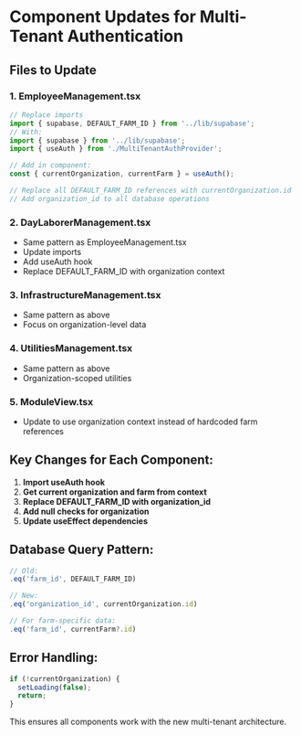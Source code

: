 # Component Updates for Multi-Tenant Authentication

## Files to Update

### 1. EmployeeManagement.tsx
```typescript
// Replace imports
import { supabase, DEFAULT_FARM_ID } from '../lib/supabase';
// With:
import { supabase } from '../lib/supabase';
import { useAuth } from './MultiTenantAuthProvider';

// Add in component:
const { currentOrganization, currentFarm } = useAuth();

// Replace all DEFAULT_FARM_ID references with currentOrganization.id
// Add organization_id to all database operations
```

### 2. DayLaborerManagement.tsx
- Same pattern as EmployeeManagement.tsx
- Update imports
- Add useAuth hook
- Replace DEFAULT_FARM_ID with organization context

### 3. InfrastructureManagement.tsx
- Same pattern as above
- Focus on organization-level data

### 4. UtilitiesManagement.tsx
- Same pattern as above
- Organization-scoped utilities

### 5. ModuleView.tsx
- Update to use organization context instead of hardcoded farm references

## Key Changes for Each Component:

1. **Import useAuth hook**
2. **Get current organization and farm from context**
3. **Replace DEFAULT_FARM_ID with organization_id**
4. **Add null checks for organization**
5. **Update useEffect dependencies**

## Database Query Pattern:
```typescript
// Old:
.eq('farm_id', DEFAULT_FARM_ID)

// New:
.eq('organization_id', currentOrganization.id)

// For farm-specific data:
.eq('farm_id', currentFarm?.id)
```

## Error Handling:
```typescript
if (!currentOrganization) {
  setLoading(false);
  return;
}
```

This ensures all components work with the new multi-tenant architecture.